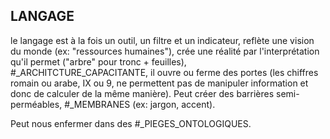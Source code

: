 ## LANGAGE

le langage est à la fois un outil, un filtre et un indicateur, reflète une vision du monde (ex: "ressources humaines"), crée une réalité par l'interprétation qu'il permet ("arbre" pour tronc + feuilles), #_ARCHITCTURE_CAPACITANTE, il ouvre ou ferme des portes (les chiffres  romain ou arabe, IX ou 9, ne permettent pas de manipuler information et donc de calculer de la même manière). Peut créer des barrières semi-perméables, #_MEMBRANES (ex: jargon, accent).

Peut nous enfermer dans des #_PIEGES_ONTOLOGIQUES. 
